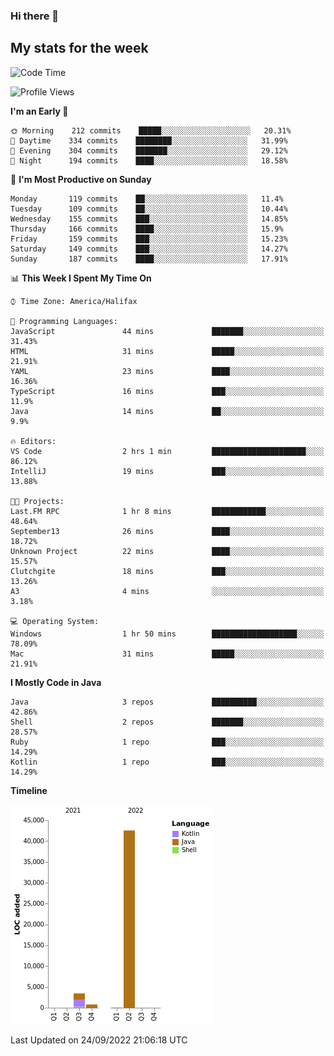 ### Hi there 👋

## My stats for the week
<!--START_SECTION:waka-->
![Code Time](http://img.shields.io/badge/Code%20Time-398%20hrs%2024%20mins-blue)

![Profile Views](http://img.shields.io/badge/Profile%20Views-0-blue)

**I'm an Early 🐤** 

```text
🌞 Morning    212 commits    █████░░░░░░░░░░░░░░░░░░░░   20.31% 
🌆 Daytime    334 commits    ████████░░░░░░░░░░░░░░░░░   31.99% 
🌃 Evening    304 commits    ███████░░░░░░░░░░░░░░░░░░   29.12% 
🌙 Night      194 commits    ████░░░░░░░░░░░░░░░░░░░░░   18.58%

```
📅 **I'm Most Productive on Sunday** 

```text
Monday       119 commits    ██░░░░░░░░░░░░░░░░░░░░░░░   11.4% 
Tuesday      109 commits    ██░░░░░░░░░░░░░░░░░░░░░░░   10.44% 
Wednesday    155 commits    ███░░░░░░░░░░░░░░░░░░░░░░   14.85% 
Thursday     166 commits    ████░░░░░░░░░░░░░░░░░░░░░   15.9% 
Friday       159 commits    ███░░░░░░░░░░░░░░░░░░░░░░   15.23% 
Saturday     149 commits    ███░░░░░░░░░░░░░░░░░░░░░░   14.27% 
Sunday       187 commits    ████░░░░░░░░░░░░░░░░░░░░░   17.91%

```


📊 **This Week I Spent My Time On** 

```text
⌚︎ Time Zone: America/Halifax

💬 Programming Languages: 
JavaScript               44 mins             ███████░░░░░░░░░░░░░░░░░░   31.43% 
HTML                     31 mins             █████░░░░░░░░░░░░░░░░░░░░   21.91% 
YAML                     23 mins             ████░░░░░░░░░░░░░░░░░░░░░   16.36% 
TypeScript               16 mins             ███░░░░░░░░░░░░░░░░░░░░░░   11.9% 
Java                     14 mins             ██░░░░░░░░░░░░░░░░░░░░░░░   9.9%

🔥 Editors: 
VS Code                  2 hrs 1 min         █████████████████████░░░░   86.12% 
IntelliJ                 19 mins             ███░░░░░░░░░░░░░░░░░░░░░░   13.88%

🐱‍💻 Projects: 
Last.FM RPC              1 hr 8 mins         ████████████░░░░░░░░░░░░░   48.64% 
September13              26 mins             ████░░░░░░░░░░░░░░░░░░░░░   18.72% 
Unknown Project          22 mins             ████░░░░░░░░░░░░░░░░░░░░░   15.57% 
Clutchgite               18 mins             ███░░░░░░░░░░░░░░░░░░░░░░   13.26% 
A3                       4 mins              ░░░░░░░░░░░░░░░░░░░░░░░░░   3.18%

💻 Operating System: 
Windows                  1 hr 50 mins        ███████████████████░░░░░░   78.09% 
Mac                      31 mins             █████░░░░░░░░░░░░░░░░░░░░   21.91%

```

**I Mostly Code in Java** 

```text
Java                     3 repos             ██████████░░░░░░░░░░░░░░░   42.86% 
Shell                    2 repos             ███████░░░░░░░░░░░░░░░░░░   28.57% 
Ruby                     1 repo              ███░░░░░░░░░░░░░░░░░░░░░░   14.29% 
Kotlin                   1 repo              ███░░░░░░░░░░░░░░░░░░░░░░   14.29%

```


**Timeline**

![Chart not found](https://raw.githubusercontent.com/lyndseyy/lyndseyy/main/charts/bar_graph.png) 


 Last Updated on 24/09/2022 21:06:18 UTC
<!--END_SECTION:waka-->